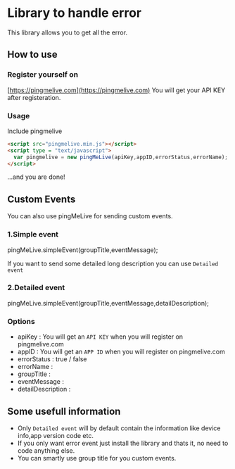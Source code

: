 # Library to handle error

This library allows you to get all the error.

## How to use

### Register yourself on
[https://pingmelive.com](https://pingmelive.com)
You will get your API KEY after registeration.


### Usage

Include pingmelive
```html
<script src="pingmelive.min.js"></script>
<script type = "text/javascript"> 
  var pingmelive = new pingMeLive(apiKey,appID,errorStatus,errorName); 
</script> 

```

...and you are done!

## Custom Events

You can also use pingMeLive for sending custom events.

### 1.Simple event
pingMeLive.simpleEvent(groupTitle,eventMessage);
      

If you want to send some detailed long description you can use `Detailed event`
### 2.Detailed event
pingMeLive.simpleEvent(groupTitle,eventMessage,detailDescription);

### Options
* apiKey : You will get an `API KEY` when you will register on pingmelive.com
* appID : You will get an `APP ID` when you will register on pingmelive.com 
* errorStatus : true / false
* errorName : 
* groupTitle : 
* eventMessage :
* detailDescription : 

## Some usefull information

* Only `Detailed event` will by default contain the information like device info,app version code etc.
* If you only want error event just install the library and thats it, no need to code anything else.
* You can smartly use group title for you custom events.

